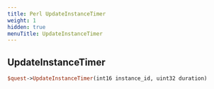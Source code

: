 ```yaml
---
title: Perl UpdateInstanceTimer
weight: 1
hidden: true
menuTitle: UpdateInstanceTimer
---
```

## UpdateInstanceTimer
```perl
$quest->UpdateInstanceTimer(int16 instance_id, uint32 duration)
```